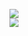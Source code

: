 [![](https://img.shields.io/badge/Made%20With-Github%20Spray-lightgrey.svg?style=for-the-badge&logo=github)](https://github.com/Annihil/github-spray#6284)  
[![](https://i.imgur.com/2DrTn0Z.gif)](https://github.com/Annihil/github-spray)